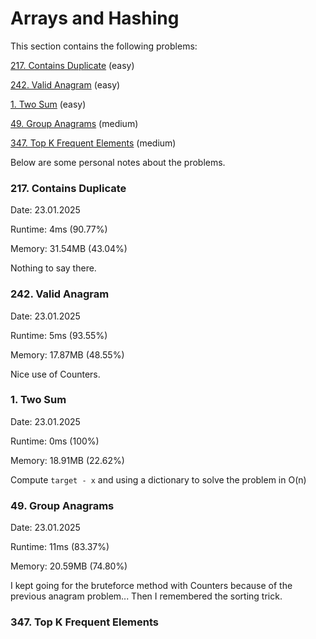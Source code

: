 # Arrays and Hashing

This section contains the following problems:

[217. Contains Duplicate](https://leetcode.com/problems/contains-duplicate/) (easy)

[242. Valid Anagram](https://leetcode.com/problems/valid-anagram/) (easy)

[1. Two Sum](https://leetcode.com/problems/two-sum/) (easy)

[49. Group Anagrams](https://leetcode.com/problems/group-anagrams/) (medium)

[347. Top K Frequent Elements](https://leetcode.com/problems/top-k-frequent-elements/) (medium)

Below are some personal notes about the problems.

### 217. Contains Duplicate

Date: 23.01.2025

Runtime: 4ms (90.77%)

Memory: 31.54MB (43.04%)

Nothing to say there.

### 242. Valid Anagram

Date: 23.01.2025

Runtime: 5ms (93.55%)

Memory: 17.87MB (48.55%)

Nice use of Counters.

### 1. Two Sum

Date: 23.01.2025

Runtime: 0ms (100%) 

Memory: 18.91MB (22.62%)

Compute `target - x` and using a dictionary to solve the problem in O(n)

### 49. Group Anagrams

Date: 23.01.2025

Runtime: 11ms (83.37%) 

Memory: 20.59MB (74.80%)

I kept going for the bruteforce method with Counters because of the previous anagram problem... Then I remembered the sorting trick. 

### 347. Top K Frequent Elements